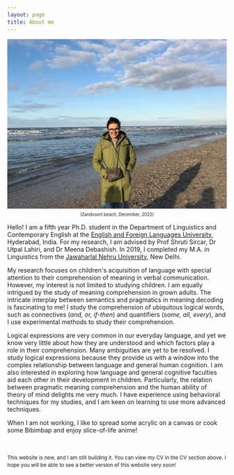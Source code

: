 ```yaml
---
layout: page
title: About me
---
```

<html>
  <body>
    <img width="505" height="390" src="/Profile_DP.jpg" alt="My Image">
    <figcaption align = "center"><span style="font-size:0.7em;">(Zandvoort beach, December, 2022)</span></figcaption>
  </body>
</html> 

Hello! I am a fifth year Ph.D. student in the Department of Linguistics and Contemporary English at the [English and Foreign Languages University](http://www.efluniversity.ac.in/), Hyderabad, India. For my research, I am advised by Prof Shruti Sircar, Dr Utpal Lahiri, and Dr Meena Debashish. In 2019, I completed my M.A. in Linguistics from the [Jawaharlal Nehru University](https://www.jnu.ac.in/main/), New Delhi. 

My research focuses on children's acquisition of language with special attention to their comprehension of meaning in verbal communication. However, my interest is not limited to studying children. I am equally intrigued by the study of meaning comprehension in grown adults. The intricate interplay between semantics and pragmatics in meaning decoding is fascinating to me! I study the comprehension of ubiquitous logical words, such as connectives (_and, or, if-then_) and quantifiers (_some, all, every_), and I use experimental methods to study their comprehension. 

Logical expressions are very common in our everyday language, and yet we know very little about how they are understood and which factors play a role in their comprehension. Many ambiguities are yet to be resolved. I study logical expressions because they provide us with a window into the complex relationship between language and general human cognition. I am also interested in exploring how language and general cognitive faculties aid each other in their development in children. Particularly, the relation between pragmatic meaning comprehension and the human ability of theory of mind delights me very much. 
I have experience using behavioral techniques for my studies, and I am keen on learning to use more advanced techniques.  

When I am not working, I like to spread some acrylic on a canvas or cook some Bibimbap and enjoy slice-of-life anime!  

&nbsp;  

 
<small>This website is new, and I am still building it. You can view my CV in the CV section above. I hope you will be able to see a better version of this website very soon! </small>
